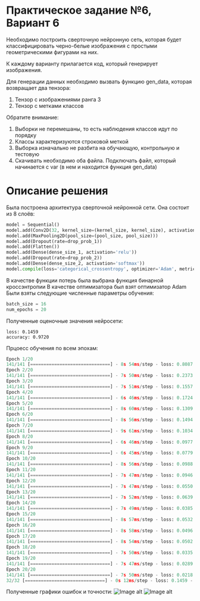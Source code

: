 # Практическое задание №6, Вариант 6
Необходимо построить сверточную нейронную сеть, которая будет классифицировать черно-белые изображения с простыми геометрическими фигурами на них.

К каждому варианту прилагается код, который генерирует изображения.

Для генерации данных необходимо вызвать функцию gen_data, которая возвращает два тензора:

1) Тензор с изображениями ранга 3
2) Тензор с метками классов

Обратите внимание:

1) Выборки не перемешаны, то есть наблюдения классов идут по порядку
2) Классы характеризуются строковой меткой
3) Выборка изначально не разбита на обучающую, контрольную и тестовую
4) Скачивать необходимо оба файла. Подключать файл, который начинается с var (в нем и находится функция gen_data)
 
# Описание решения
Была построена архитектура сверточной нейронной сети. Она состоит из 8 слоёв:
```python
model = Sequential()
model.add(Conv2D(32, kernel_size=(kernel_size, kernel_size), activation='relu', input_shape=(height, width, depth)))
model.add(MaxPooling2D(pool_size=(pool_size, pool_size)))
model.add(Dropout(rate=drop_prob_1))
model.add(Flatten())
model.add(Dense(dense_size_1, activation='relu'))
model.add(Dropout(rate=drop_prob_2))
model.add(Dense(dense_size_2, activation='softmax'))
model.compile(loss='categorical_crossentropy', optimizer='Adam', metrics=['accuracy'])
```
В качестве функции потерь была выбрана функция бинарной кроссэнтропии
В качестве оптимизатора был взят оптимизатор Adam
Были взяты следующие численные параметры обучения:
```python 
batch_size = 16
num_epochs = 20
```
Полученные оценочные значения нейросети:
```
loss: 0.1459
accuracy: 0.9720
```

Прцоесс обучения по всем эпохам: 
```python
Epoch 1/20
141/141 [==============================] - 8s 54ms/step - loss: 0.8087 - accuracy: 0.5970 - val_loss: 0.2170 - val_accuracy: 0.9253
Epoch 2/20
141/141 [==============================] - 7s 50ms/step - loss: 0.2373 - accuracy: 0.9099 - val_loss: 0.1623 - val_accuracy: 0.9560
Epoch 3/20
141/141 [==============================] - 7s 51ms/step - loss: 0.1557 - accuracy: 0.9399 - val_loss: 0.1811 - val_accuracy: 0.9387
Epoch 4/20
141/141 [==============================] - 6s 46ms/step - loss: 0.1724 - accuracy: 0.9252 - val_loss: 0.1637 - val_accuracy: 0.9480
Epoch 5/20
141/141 [==============================] - 8s 60ms/step - loss: 0.1309 - accuracy: 0.9538 - val_loss: 0.1267 - val_accuracy: 0.9440
Epoch 6/20
141/141 [==============================] - 8s 56ms/step - loss: 0.1494 - accuracy: 0.9406 - val_loss: 0.1300 - val_accuracy: 0.9573
Epoch 7/20
141/141 [==============================] - 9s 61ms/step - loss: 0.1034 - accuracy: 0.9629 - val_loss: 0.1160 - val_accuracy: 0.9573
Epoch 8/20
141/141 [==============================] - 6s 46ms/step - loss: 0.0977 - accuracy: 0.9570 - val_loss: 0.1152 - val_accuracy: 0.9560
Epoch 9/20
141/141 [==============================] - 6s 45ms/step - loss: 0.0779 - accuracy: 0.9728 - val_loss: 0.1405 - val_accuracy: 0.9333
Epoch 10/20
141/141 [==============================] - 8s 56ms/step - loss: 0.0988 - accuracy: 0.9591 - val_loss: 0.1866 - val_accuracy: 0.9200
Epoch 11/20
141/141 [==============================] - 7s 47ms/step - loss: 0.0946 - accuracy: 0.9627 - val_loss: 0.1167 - val_accuracy: 0.9520
Epoch 12/20
141/141 [==============================] - 7s 47ms/step - loss: 0.0550 - accuracy: 0.9829 - val_loss: 0.2649 - val_accuracy: 0.9107
Epoch 13/20
141/141 [==============================] - 7s 52ms/step - loss: 0.0639 - accuracy: 0.9760 - val_loss: 0.1361 - val_accuracy: 0.9640
Epoch 14/20
141/141 [==============================] - 7s 49ms/step - loss: 0.0385 - accuracy: 0.9904 - val_loss: 0.1004 - val_accuracy: 0.9653
Epoch 15/20
141/141 [==============================] - 8s 57ms/step - loss: 0.0532 - accuracy: 0.9848 - val_loss: 0.1005 - val_accuracy: 0.9613
Epoch 16/20
141/141 [==============================] - 8s 58ms/step - loss: 0.0496 - accuracy: 0.9820 - val_loss: 0.1668 - val_accuracy: 0.9507
Epoch 17/20
141/141 [==============================] - 8s 54ms/step - loss: 0.0502 - accuracy: 0.9786 - val_loss: 0.1225 - val_accuracy: 0.9427
Epoch 18/20
141/141 [==============================] - 7s 50ms/step - loss: 0.0335 - accuracy: 0.9867 - val_loss: 0.1056 - val_accuracy: 0.9587
Epoch 19/20
141/141 [==============================] - 7s 47ms/step - loss: 0.0289 - accuracy: 0.9885 - val_loss: 0.1046 - val_accuracy: 0.9733
Epoch 20/20
141/141 [==============================] - 7s 50ms/step - loss: 0.0218 - accuracy: 0.9938 - val_loss: 0.1000 - val_accuracy: 0.9680
32/32 [==============================] - 0s 12ms/step - loss: 0.1459 - accuracy: 0.9720
```

Полученные графики ошибок и точности:
![Image alt](https://i.ibb.co/NYsKb3s/image.png)
![Image alt](https://i.ibb.co/2sRG92z/image.png)

